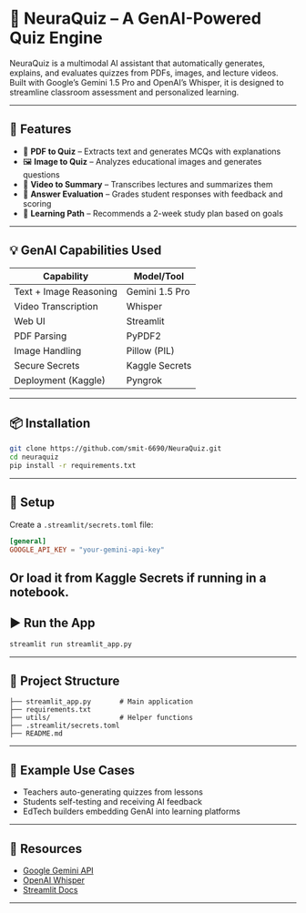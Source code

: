 # 🧠 NeuraQuiz – A GenAI-Powered Quiz Engine

NeuraQuiz is a multimodal AI assistant that automatically generates, explains, and evaluates quizzes from PDFs, images, and lecture videos. Built with Google’s Gemini 1.5 Pro and OpenAI’s Whisper, it is designed to streamline classroom assessment and personalized learning.

---
## 🚀 Features

- 📄 **PDF to Quiz** – Extracts text and generates MCQs with explanations
- 🖼️ **Image to Quiz** – Analyzes educational images and generates questions
- 🎥 **Video to Summary** – Transcribes lectures and summarizes them
- 🧪 **Answer Evaluation** – Grades student responses with feedback and scoring
- 🎯 **Learning Path** – Recommends a 2-week study plan based on goals
---

## 💡 GenAI Capabilities Used

| Capability              | Model/Tool         |
|-------------------------|--------------------|
| Text + Image Reasoning  | Gemini 1.5 Pro     |
| Video Transcription     | Whisper            |
| Web UI                  | Streamlit          |
| PDF Parsing             | PyPDF2             |
| Image Handling          | Pillow (PIL)       |
| Secure Secrets          | Kaggle Secrets     |
| Deployment (Kaggle)     | Pyngrok            |

---

## 📦 Installation

```bash
git clone https://github.com/smit-6690/NeuraQuiz.git
cd neuraquiz
pip install -r requirements.txt
```
---

## 🔐 Setup
Create a `.streamlit/secrets.toml` file:

```toml
[general]
GOOGLE_API_KEY = "your-gemini-api-key"
```
Or load it from Kaggle Secrets if running in a notebook.
---

## ▶️ Run the App

```bash
streamlit run streamlit_app.py
```
---

## 📁 Project Structure

```
├── streamlit_app.py       # Main application
├── requirements.txt
├── utils/                 # Helper functions
├── .streamlit/secrets.toml
├── README.md
```

---

## 🧪 Example Use Cases

- Teachers auto-generating quizzes from lessons
- Students self-testing and receiving AI feedback
- EdTech builders embedding GenAI into learning platforms

---

## 📎 Resources

- [Google Gemini API](https://ai.google.dev)
- [OpenAI Whisper](https://github.com/openai/whisper)
- [Streamlit Docs](https://docs.streamlit.io)

---
